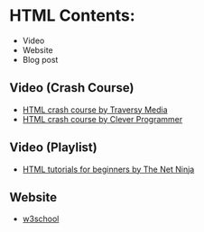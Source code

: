 # HTML Contents:

 - Video
 - Website
 - Blog post

## Video (Crash Course)

 - [HTML crash course by Traversy Media](https://www.youtube.com/watch?v=UB1O30fR-EE)
 - [HTML crash course by Clever Programmer](https://www.youtube.com/watch?v=FNGoExJlLQY)

## Video (Playlist)

 - [HTML tutorials for beginners by The Net Ninja](https://www.youtube.com/playlist?list=PL4cUxeGkcC9ibZ2TSBaGGNrgh4ZgYE6Cc)

## Website

 - [w3school](https://www.w3schools.com/html/)
